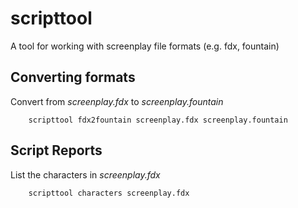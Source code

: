 # scripttool

A tool for working with screenplay file formats (e.g. fdx, fountain)

## Converting formats

Convert from *screenplay.fdx* to *screenplay.fountain*

```shell
    scripttool fdx2fountain screenplay.fdx screenplay.fountain
```

## Script Reports

List the characters in *screenplay.fdx*

```shell
    scripttool characters screenplay.fdx
```

